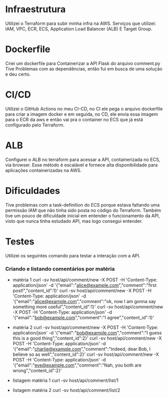 # Infraestrutura
Utilizei o Terraform para subir minha infra na AWS.
Serviços que utilizei: IAM, VPC, ECR, ECS, Application Load Balancer (ALB) E Target Group.

# Dockerfile
Criei um dockerfile para Containerizar a API Flask do arquivo comment.py
Tive Problemas com as dependências, então fui em busca de uma solução e deu certo.

# CI/CD 
Utilizei o GitHub Actions no meu CI-CD, no CI ele pega o arquivo dockerfile para criar a imagem docker e
em seguida, no CD, ele envia essa imagem para o ECR da aws e então vai pra o container no ECS que já está configurado
pelo Terraform.

# ALB
Configurei o ALB no terraform para acessar a API, containerizada no ECS, via browser. Esse método é escalável e
fornece alta disponibilidade para aplicações containerizadas na AWS.

# Dificuldades
Tive problemas com a task-definition do ECS porque estava faltando uma permissão IAM que não tinha sido posta no código
do Terraform. Também tive um pouco de dificuldade inicial em entender o funcionamento da API, visto que nunca tinha estudado
API, mas logo consegui entender.

# Testes
Utilizei os seguintes comando para testar a interação com a API.

### Criando e listando comentários por matéria
- matéria 1
curl -sv host/api/comment/new -X POST -H 'Content-Type: application/json' -d '{"email":"alice@example.com","comment":"first post!","content_id":1}'
curl -sv host/api/comment/new -X POST -H 'Content-Type: application/json' -d '{"email":"alice@example.com","comment":"ok, now I am gonna say something more useful","content_id":1}'
curl -sv host/api/comment/new -X POST -H 'Content-Type: application/json' -d '{"email":"bob@example.com","comment":"I agree","content_id":1}'

- matéria 2
curl -sv host/api/comment/new -X POST -H 'Content-Type: application/json' -d '{"email":"bob@example.com","comment":"I guess this is a good thing","content_id":2}'
curl -sv host/api/comment/new -X POST -H 'Content-Type: application/json' -d '{"email":"charlie@example.com","comment":"Indeed, dear Bob, I believe so as well","content_id":2}'
curl -sv host/api/comment/new -X POST -H 'Content-Type: application/json' -d '{"email":"eve@example.com","comment":"Nah, you both are wrong","content_id":2}'

- listagem matéria 1
curl -sv host/api/comment/list/1

- listagem matéria 2
curl -sv host/api/comment/list/2
